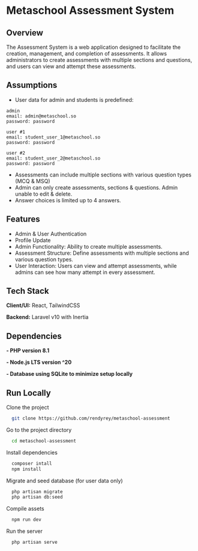 
# Metaschool Assessment System

## Overview
The Assessment System is a web application designed to facilitate the creation, management, and completion of assessments. It allows administrators to create assessments with multiple sections and questions, and users can view and attempt these assessments.

## Assumptions
- User data for admin and students is predefined:
```
admin
email: admin@metaschool.so
password: password

user #1
email: student_user_1@metaschool.so
password: password

user #2
email: student_user_2@metaschool.so
password: password
```
- Assessments can include multiple sections with various question types (MCQ & MSQ)
- Admin can only create assessments, sections & questions. Admin unable to edit & delete.
- Answer choices is limited up to 4 answers.

## Features
- Admin & User Authentication
- Profile Update
- Admin Functionality: Ability to create multiple assessments.
- Assessment Structure: Define assessments with multiple sections and various question types.
- User Interaction: Users can view and attempt assessments, while admins can see how many attempt in every assessment.

## Tech Stack

**Client/UI:** React, TailwindCSS

**Backend:** Laravel v10 with Inertia

## Dependencies

**- PHP version 8.1**

**- Node.js LTS version ^20**

**- Database using SQLite to minimize setup locally**



## Run Locally

Clone the project

```bash
  git clone https://github.com/rendyrey/metaschool-assessment
```

Go to the project directory

```bash
  cd metaschool-assessment
```

Install dependencies

```bash
  composer intall
  npm install
```

Migrate and seed database (for user data only)

```bash
  php artisan migrate
  php artisan db:seed
```

Compile assets

```bash
  npm run dev
```

Run the server

```bash
  php artisan serve
```
